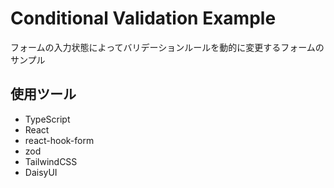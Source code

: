# Conditional Validation Example

フォームの入力状態によってバリデーションルールを動的に変更するフォームのサンプル

## 使用ツール

- TypeScript
- React
- react-hook-form
- zod
- TailwindCSS
- DaisyUI

